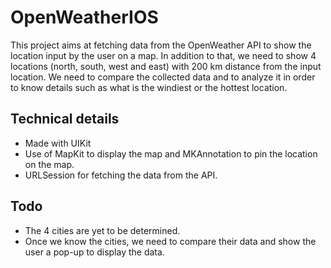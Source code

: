 # OpenWeatherIOS

This project aims at fetching data from the OpenWeather API to show the location input by the user on a map. In addition to that, we need to show 4 locations (north, south, west and east) with 200 km distance from the input location. We need to compare the collected data and to analyze it in order to know details such as what is the windiest or the hottest location.

## Technical details
- Made with UIKit
- Use of MapKit to display the map and MKAnnotation to pin the location on the map.
- URLSession for fetching the data from the API.

## Todo  
- The 4 cities are yet to be determined.
- Once we know the cities, we need to compare their data and show the user a pop-up to display the data.
